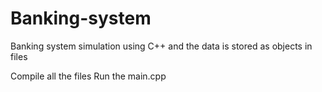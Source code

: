 # Banking-system
Banking system simulation using C++ and the data is stored as objects in files

Compile all the files
Run the main.cpp
